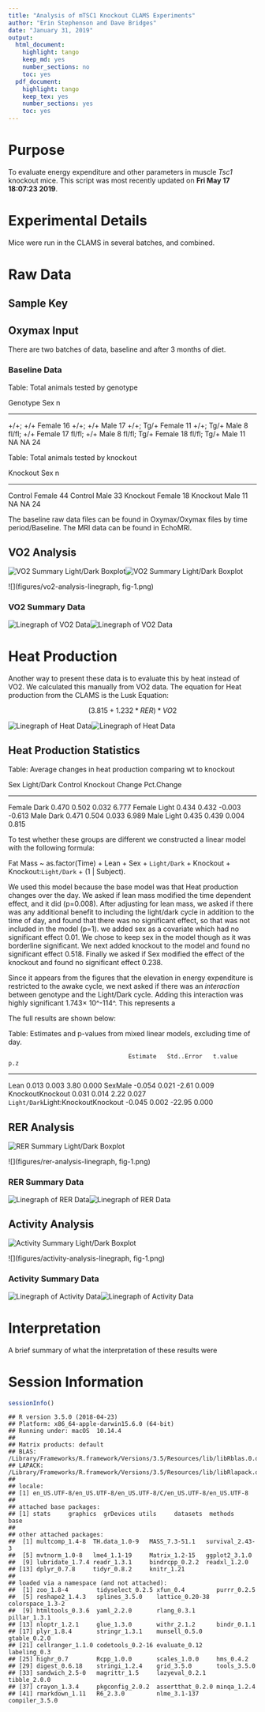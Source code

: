 ```yaml
---
title: "Analysis of mTSC1 Knockout CLAMS Experiments"
author: "Erin Stephenson and Dave Bridges"
date: "January 31, 2019"
output:
  html_document:
    highlight: tango
    keep_md: yes
    number_sections: no
    toc: yes
  pdf_document:
    highlight: tango
    keep_tex: yes
    number_sections: yes
    toc: yes
---
```




# Purpose

To evaluate energy expenditure and other parameters in muscle _Tsc1_ knockout mice.  This script was most recently updated on **Fri May 17 18:07:23 2019**.

# Experimental Details

Mice were run in the CLAMS in several batches, and combined.

# Raw Data

## Sample Key



## Oxymax Input

There are two batches of data, baseline and after 3 months of diet.

### Baseline Data


Table: Total animals tested by genotype

Genotype      Sex        n
------------  -------  ---
+/+; +/+      Female    16
+/+; +/+      Male      17
+/+; Tg/+     Female    11
+/+; Tg/+     Male       8
fl/fl; +/+    Female    17
fl/fl; +/+    Male       8
fl/fl; Tg/+   Female    18
fl/fl; Tg/+   Male      11
NA            NA        24



Table: Total animals tested by knockout

Knockout   Sex        n
---------  -------  ---
Control    Female    44
Control    Male      33
Knockout   Female    18
Knockout   Male      11
NA         NA        24

The baseline raw data files can be found in Oxymax/Oxymax files by time period/Baseline.  The MRI data can be found in EchoMRI.

## VO2 Analysis

![VO2 Summary Light/Dark Boxplot](figures/vo2-analysis-light-dark-1.png)![VO2 Summary Light/Dark Boxplot](figures/vo2-analysis-light-dark-2.png)

![](figures/vo2-analysis-linegraph, fig-1.png)<!-- -->

### VO2 Summary Data

![Linegraph of VO2 Data](figures/vo2-summarized-data-1.png)![Linegraph of VO2 Data](figures/vo2-summarized-data-2.png)

# Heat Production

Another way to present these data is to evaluate this by heat instead of VO2. We calculated this manually from VO2 data.  The equation for Heat production from the CLAMS is the Lusk Equation:

$$(3.815 + 1.232 * RER)*VO2$$

![Linegraph of Heat Data](figures/heat-production-1.png)![Linegraph of Heat Data](figures/heat-production-2.png)

## Heat Production Statistics


Table: Average changes in heat production comparing wt to knockout

Sex      Light/Dark    Control   Knockout   Change   Pct.Change
-------  -----------  --------  ---------  -------  -----------
Female   Dark            0.470      0.502    0.032        6.777
Female   Light           0.434      0.432   -0.003       -0.613
Male     Dark            0.471      0.504    0.033        6.989
Male     Light           0.435      0.439    0.004        0.815

To test whether these groups are different we constructed a linear model with the following formula:

Fat Mass ~ as.factor(Time) + Lean + Sex + `Light/Dark` + Knockout + Knockout:`Light/Dark` + (1 | Subject).  

We used this model because the base model was that Heat production changes over the day.  We asked if lean mass modified the time dependent effect, and it did (p=0.008).  After adjusting for lean mass, we asked if there was any additional benefit to including the light/dark cycle in addition to the time of day, and found that there was no significant effect, so that was not included in the model (p=1).  we added sex as a covariate which had no significant effect 0.01. We chose to keep sex in the model though as it was borderline significant.  We next added knockout to the model and found no significant effect 0.518.  Finally we asked if Sex modified the effect of the knockout and found no significant effect 0.238.

Since it appears from the figures that the elevation in energy expenditure is restricted to the awake cycle, we next asked if there was an *interaction* between genotype and the Light/Dark cycle.  Adding this interaction was highly significant 1.743&times; 10^-114^.  This represents a 

The full results are shown below:


Table: Estimates and p-values from mixed linear models, excluding time of day.

                                      Estimate   Std..Error   t.value     p.z
-----------------------------------  ---------  -----------  --------  ------
Lean                                     0.013        0.003      3.80   0.000
SexMale                                 -0.054        0.021     -2.61   0.009
KnockoutKnockout                         0.031        0.014      2.22   0.027
`Light/Dark`Light:KnockoutKnockout      -0.045        0.002    -22.95   0.000

## RER Analysis

![RER Summary Light/Dark Boxplot](figures/rer-analysis-light-dark-1.png)

![](figures/rer-analysis-linegraph, fig-1.png)<!-- -->

### RER Summary Data

![Linegraph of RER Data](figures/rer-summarized-data-1.png)![Linegraph of RER Data](figures/rer-summarized-data-2.png)

## Activity Analysis

![Activity Summary Light/Dark Boxplot](figures/activity-analysis-light-dark-1.png)

![](figures/activity-analysis-linegraph, fig-1.png)<!-- -->

### Activity Summary Data

![Linegraph of Activity Data](figures/activity-summarized-data-1.png)![Linegraph of Activity Data](figures/activity-summarized-data-2.png)


# Interpretation

A brief summary of what the interpretation of these results were

# Session Information


```r
sessionInfo()
```

```
## R version 3.5.0 (2018-04-23)
## Platform: x86_64-apple-darwin15.6.0 (64-bit)
## Running under: macOS  10.14.4
## 
## Matrix products: default
## BLAS: /Library/Frameworks/R.framework/Versions/3.5/Resources/lib/libRblas.0.dylib
## LAPACK: /Library/Frameworks/R.framework/Versions/3.5/Resources/lib/libRlapack.dylib
## 
## locale:
## [1] en_US.UTF-8/en_US.UTF-8/en_US.UTF-8/C/en_US.UTF-8/en_US.UTF-8
## 
## attached base packages:
## [1] stats     graphics  grDevices utils     datasets  methods   base     
## 
## other attached packages:
##  [1] multcomp_1.4-8  TH.data_1.0-9   MASS_7.3-51.1   survival_2.43-3
##  [5] mvtnorm_1.0-8   lme4_1.1-19     Matrix_1.2-15   ggplot2_3.1.0  
##  [9] lubridate_1.7.4 readr_1.3.1     bindrcpp_0.2.2  readxl_1.2.0   
## [13] dplyr_0.7.8     tidyr_0.8.2     knitr_1.21     
## 
## loaded via a namespace (and not attached):
##  [1] zoo_1.8-4        tidyselect_0.2.5 xfun_0.4         purrr_0.2.5     
##  [5] reshape2_1.4.3   splines_3.5.0    lattice_0.20-38  colorspace_1.3-2
##  [9] htmltools_0.3.6  yaml_2.2.0       rlang_0.3.1      pillar_1.3.1    
## [13] nloptr_1.2.1     glue_1.3.0       withr_2.1.2      bindr_0.1.1     
## [17] plyr_1.8.4       stringr_1.3.1    munsell_0.5.0    gtable_0.2.0    
## [21] cellranger_1.1.0 codetools_0.2-16 evaluate_0.12    labeling_0.3    
## [25] highr_0.7        Rcpp_1.0.0       scales_1.0.0     hms_0.4.2       
## [29] digest_0.6.18    stringi_1.2.4    grid_3.5.0       tools_3.5.0     
## [33] sandwich_2.5-0   magrittr_1.5     lazyeval_0.2.1   tibble_2.0.0    
## [37] crayon_1.3.4     pkgconfig_2.0.2  assertthat_0.2.0 minqa_1.2.4     
## [41] rmarkdown_1.11   R6_2.3.0         nlme_3.1-137     compiler_3.5.0
```
